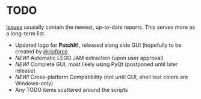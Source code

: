 TODO
====

[Issues](https://github.com/le717/PatchIt/issues) ususally contain the newest, up-to-date reports. This serves more as a long-term list.
* Updated logo for **PatchIt!**, released along side GUI (hopefully to be created by [@rioforce](https://github.com/rioforce).
* *NEW!* Automatic LEGO.JAM extraction (upon user approval)
* *NEW!* Complete GUI, most likely using PyQt (postponed until later release)
* *NEW!* Cross-platform Compatibility (not until GUI, shell text colors are Windows-only)
* Any TODO items scattered around the scripts
